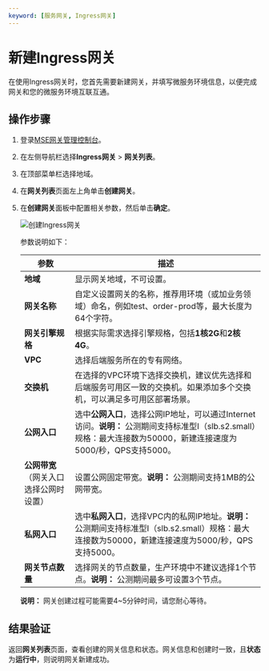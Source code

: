 ```yaml
---
keyword: [服务网关, Ingress网关]
---
```


# 新建Ingress网关

在使用Ingress网关时，您首先需要新建网关，并填写微服务环境信息，以便完成网关和您的微服务环境互联互通。

## 操作步骤

1.  登录[MSE网关管理控制台](https://mse.console.aliyun.com/#/microgw)。

2.  在左侧导航栏选择**Ingress网关** \> **网关列表**。

3.  在顶部菜单栏选择地域。

4.  在**网关列表**页面左上角单击**创建网关**。

5.  在**创建网关**面板中配置相关参数，然后单击**确定**。

    ![创建Ingress网关](https://static-aliyun-doc.oss-accelerate.aliyuncs.com/assets/img/zh-CN/0908481261/p275315.png)

    参数说明如下：

    |参数|描述|
    |--|--|
    |**地域**|显示网关地域，不可设置。|
    |**网关名称**|自定义设置网关的名称，推荐用环境（或加业务领域）命名，例如test、order-prod等，最大长度为64个字符。|
    |**网关引擎规格**|根据实际需求选择引擎规格，包括**1核2G**和**2核4G**。|
    |**VPC**|选择后端服务所在的专有网络。|
    |**交换机**|在选择的VPC环境下选择交换机，建议优先选择和后端服务可用区一致的交换机。如果添加多个交换机，可以满足多可用区部署场景。|
    |**公网入口**|选中**公网入口**，选择公网IP地址，可以通过Internet访问。**说明：** 公测期间支持标准型I（slb.s2.small）规格：最大连接数为50000，新建连接速度为5000/秒，QPS支持5000。 |
    |**公网带宽**（网关入口选择公网时设置）|设置公网固定带宽。**说明：** 公测期间支持1MB的公网带宽。 |
    |**私网入口**|选中**私网入口**，选择VPC内的私网IP地址。**说明：** 公测期间支持标准型I（slb.s2.small）规格：最大连接数为50000，新建连接速度为5000/秒，QPS支持5000。 |
    |**网关节点数量**|选择网关的节点数量，生产环境中不建议选择1个节点。**说明：** 公测期间最多可设置3个节点。 |

    **说明：** 网关创建过程可能需要4~5分钟时间，请您耐心等待。


## 结果验证

返回**网关列表**页面，查看创建的网关信息和状态。网关信息和创建时一致，且**状态**为**运行中**，则说明网关新建成功。

